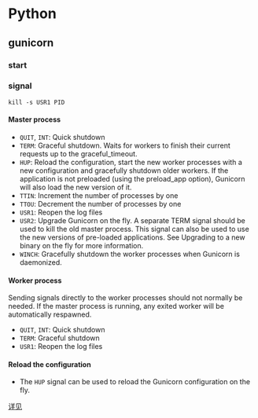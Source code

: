 # Python

## gunicorn
### start

### signal
```shell
kill -s USR1 PID
```
#### Master process
- `QUIT`, `INT`: Quick shutdown
- `TERM`: Graceful shutdown. Waits for workers to finish their current requests up to the graceful_timeout.
- `HUP`: Reload the configuration, start the new worker processes with a new configuration and gracefully shutdown older workers. If the application is not preloaded (using the preload_app option), Gunicorn will also load the new version of it.
- `TTIN`: Increment the number of processes by one
- `TTOU`: Decrement the number of processes by one
- `USR1`: Reopen the log files
- `USR2`: Upgrade Gunicorn on the fly. A separate TERM signal should be used to kill the old master process. This signal can also be used to use the new versions of pre-loaded applications. See Upgrading to a new binary on the fly for more information.
- `WINCH`: Gracefully shutdown the worker processes when Gunicorn is daemonized.
#### Worker process
Sending signals directly to the worker processes should not normally be needed. If the master process is running, any exited worker will be automatically respawned.

- `QUIT`, `INT`: Quick shutdown
- `TERM`: Graceful shutdown
- `USR1`: Reopen the log files

#### Reload the configuration
- The `HUP` signal can be used to reload the Gunicorn configuration on the fly.


[详见](http://docs.gunicorn.org/en/stable/signals.html)
